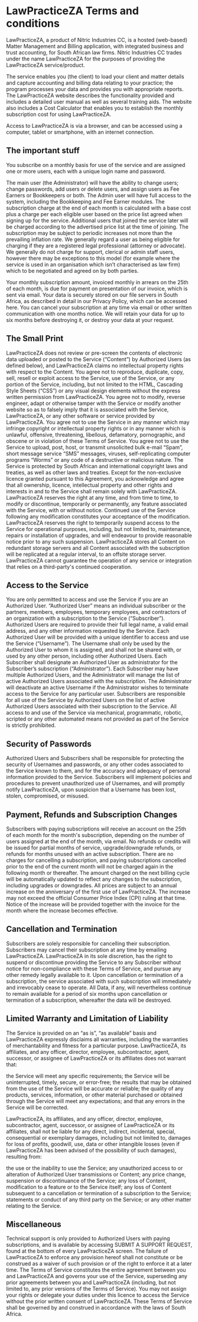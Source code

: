 # LawPracticeZA Terms and conditions

LawPracticeZA, a product of Nitric Industries CC, is a hosted (web-based) Matter Management and Billing application, with integrated business and trust accounting, for South African law firms. Nitric Industries CC trades under the name LawPracticeZA for the purposes of providing the LawPracticeZA service/product.

The service enables you (the client) to load your client and matter details and capture accounting and billing data relating to your practice; the program processes your data and provides you with appropriate reports. The LawPracticeZA website describes the functionality provided and includes a detailed user manual as well as several training aids. The website also includes a Cost Calculator that enables you to establish the monthly subscription cost for using LawPracticeZA.

Access to LawPracticeZA is via a browser, and can be accessed using a computer, tablet or smartphone, with an internet connection.

## The important stuff

You subscribe on a monthly basis for use of the service and are assigned one or more users, each with a unique login name and password.

The main user (the Administrator) will have the ability to change users; change passwords, add users or delete users, and assign users as Fee Earners or Bookkeepers or both. The Admin user will have full access to the system, including the Bookkeeping and Fee Earner modules.
The subscription charge at the end of each month is calculated with a base cost plus a charge per each eligible user based on the price list agreed when signing up for the service. Additional users that joined the service later will be charged according to the advertised price list at the time of joining. The subscription may be subject to periodic increases not more than the prevailing inflation rate. We generally regard a user as being eligible for charging if they are a registered legal professional (attorney or advocate). We generally do not charge for support, clerical or admin staff users, however there may be exceptions to this model (for example where the service is used in an organisation which isn’t characterised as law firm) which to be negotiated and agreed on by both parties.

Your monthly subscription amount, invoiced monthly in arrears on the 25th of each month, is due for payment on presentation of our invoice, which is sent via email.
Your data is securely stored on our file servers in South Africa, as described in detail in our Privacy Policy, which can be accessed here.
You can cancel your subscription at any time via email or other written communication with one months notice. We will retain your data for up to six months before destroying it, or destroy your data at your request.

## The Small Print

LawPracticeZA does not review or pre-screen the contents of electronic data uploaded or posted to the Service (“Content”) by Authorized Users (as defined below), and LawPracticeZA claims no intellectual property rights with respect to the Content.
You agree not to reproduce, duplicate, copy, sell, resell or exploit access to the Service, use of the Service, or any portion of the Service, including, but not limited to the HTML, Cascading Style Sheets (“CSS”) or any visual design elements without the express written permission from LawPracticeZA.
You agree not to modify, reverse engineer, adapt or otherwise tamper with the Service or modify another website so as to falsely imply that it is associated with the Service, LawPracticeZA, or any other software or service provided by LawPracticeZA.
You agree not to use the Service in any manner which may infringe copyright or intellectual property rights or in any manner which is unlawful, offensive, threatening, libellous, defamatory, pornographic, and obscene or in violation of these Terms of Service.
You agree not to use the Service to upload, post, host, or transmit unsolicited bulk e-mail “Spam”, short message service “SMS” messages, viruses, self-replicating computer programs “Worms” or any code of a destructive or malicious nature.
The Service is protected by South African and international copyright laws and treaties, as well as other laws and treaties. Except for the non-exclusive licence granted pursuant to this Agreement, you acknowledge and agree that all ownership, licence, intellectual property and other rights and interests in and to the Service shall remain solely with LawPracticeZA.
LawPracticeZA reserves the right at any time, and from time to time, to modify or discontinue, temporarily or permanently, any feature associated with the Service, with or without notice. Continued use of the Service following any modification constitutes your acceptance of the modification.
LawPracticeZA reserves the right to temporarily suspend access to the Service for operational purposes, including, but not limited to, maintenance, repairs or installation of upgrades, and will endeavour to provide reasonable notice prior to any such suspension.
LawPracticeZA stores all Content on redundant storage servers and all Content associated with the subscription will be replicated at a regular interval, to an offsite storage server.
LawPracticeZA cannot guarantee the operation of any service or integration that relies on a third-party's continued cooperation.

## Access to the Service

You are only permitted to access and use the Service if you are an Authorized User. “Authorized User” means an individual subscriber or the partners, members, employees, temporary employees, and contractors of an organization with a subscription to the Service (“Subscriber”). Authorized Users are required to provide their full legal name, a valid email address, and any other information requested by the Service.
Each Authorized User will be provided with a unique identifier to access and use the Service (“Username”). The Username shall only be used by the Authorized User to whom it is assigned, and shall not be shared with, or used by any other person, including other Authorized Users.
Each Subscriber shall designate an Authorized User as administrator for the Subscriber’s subscription (“Administrator”). Each Subscriber may have multiple Authorized Users, and the Administrator will manage the list of active Authorized Users associated with the subscription. The Administrator will deactivate an active Username if the Administrator wishes to terminate access to the Service for any particular user.
Subscribers are responsible for all use of the Service by Authorized Users on the list of active Authorized Users associated with their subscription to the Service.
All access to and use of the Service via mechanical, programmatic, robotic, scripted or any other automated means not provided as part of the Service is strictly prohibited.

## Security of Passwords

Authorized Users and Subscribers shall be responsible for protecting the security of Usernames and passwords, or any other codes associated to the Service known to them, and for the accuracy and adequacy of personal information provided to the Service.
Subscribers will implement policies and procedures to prevent unauthorized use of Usernames, and will promptly notify LawPracticeZA, upon suspicion that a Username has been lost, stolen, compromised, or misused.

## Payment, Refunds and Subscription Changes

Subscribers with paying subscriptions will receive an account on the 25th of each month for the month's subscription, depending on the number of users assigned at the end of the month, via email.
No refunds or credits will be issued for partial months of service, upgrade/downgrade refunds, or refunds for months unused with an active subscription.
There are no charges for cancelling a subscription, and paying subscriptions cancelled prior to the end of the current month will not be charged again in the following month or thereafter.
The amount charged on the next billing cycle will be automatically updated to reflect any changes to the subscription, including upgrades or downgrades.
All prices are subject to an annual increase on the anniversary of the first use of LawPracticeZA.  The increase may not exceed the official Consumer Price Index (CPI) ruling at that time. Notice of the increase will be provided together with the invoice for the month where the increase becomes effective.

## Cancellation and Termination

Subscribers are solely responsible for cancelling their subscription. Subscribers may cancel their subscription at any time by emailing LawPracticeZA.
LawPracticeZA in its sole discretion, has the right to suspend or discontinue providing the Service to any Subscriber without notice for non-compliance with these Terms of Service, and pursue any other remedy legally available to it.
Upon cancellation or termination of a subscription, the service associated with such subscription will immediately and irrevocably cease to operate. All Data, if any, will nevertheless continue to remain available for a period of six months upon cancellation or termination of a subscription, whereafter the data will be destroyed.

## Limited Warranty and Limitation of Liability

The Service is provided on an “as is”, “as available” basis and LawPracticeZA expressly disclaims all warranties, including the warranties of merchantability and fitness for a particular purpose.
LawPracticeZA, its affiliates, and any officer, director, employee, subcontractor, agent, successor, or assignee of LawPracticeZA or its affiliates does not warrant that:

the Service will meet any specific requirements;
    the Service will be uninterrupted, timely, secure, or error-free;
    the results that may be obtained from the use of the Service will be accurate or reliable;
    the quality of any products, services, information, or other material purchased or obtained through the Service will meet any expectations; and that
any errors in the Service will be corrected.

LawPracticeZA, its affiliates, and any officer, director, employee, subcontractor, agent, successor, or assignee of LawPracticeZA or its affiliates, shall not be liable for any direct, indirect, incidental, special, consequential or exemplary damages, including but not limited to, damages for loss of profits, goodwill, use, data or other intangible losses (even if LawPracticeZA has been advised of the possibility of such damages), resulting from:

the use or the inability to use the Service;
any unauthorized access to or alteration of Authorized User transmissions or Content;
any price change, suspension or discontinuance of the Service;
any loss of Content, modification to a feature or to the Service itself;
any loss of Content subsequent to a cancellation or termination of a subscription to the Service;
statements or conduct of any third party on the Service; or
any other matter relating to the Service.

## Miscellaneous

Technical support is only provided to Authorized Users with paying subscriptions, and is available by accessing SUBMIT A SUPPORT REQUEST, found at the bottom of every LawPracticeZA screen.
The failure of LawPracticeZA to enforce any provision hereof shall not constitute or be construed as a waiver of such provision or of the right to enforce it at a later time.
The Terms of Service constitutes the entire agreement between you and LawPracticeZA and governs your use of the Service, superseding any prior agreements between you and LawPracticeZA (including, but not limited to, any prior versions of the Terms of Service).
You may not assign your rights or delegate your duties under this licence to access the Service without the prior written consent of LawPracticeZA.
These Terms of Service shall be governed by and construed in accordance with the laws of South Africa.
